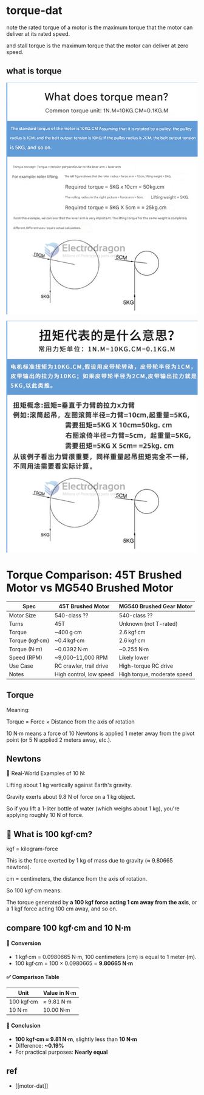 
# torque-dat

note the rated torque of a motor is the maximum torque that the motor can deliver at its rated speed.

and stall torque is the maximum torque that the motor can deliver at zero speed.




## what is torque 

![](2025-03-28-15-34-04.png)

![](2023-12-04-18-30-10.png)


# Torque Comparison: 45T Brushed Motor vs MG540 Brushed Motor

| Spec            | 45T Brushed Motor       | MG540 Brushed Gear Motor    |
| --------------- | ----------------------- | --------------------------- |
| Motor Size      | 540-class  ??           | 540-class    ??             |
| Turns           | 45T                     | Unknown (not T-rated)       |
| Torque          | ~400 g·cm               | 2.6 kgf·cm                  |
| Torque (kgf·cm) | ~0.4 kgf·cm             | 2.6 kgf·cm                  |
| Torque (N·m)    | ~0.0392 N·m             | ~0.255 N·m                  |
| Speed (RPM)     | ~9,000–11,000 RPM       | Likely lower                |
| Use Case        | RC crawler, trail drive | High-torque RC drive        |
| Notes           | High control, low speed | High torque, moderate speed |

## Torque 

Meaning:

Torque = Force × Distance from the axis of rotation

10 N·m means a force of 10 Newtons is applied 1 meter away from the pivot point (or 5 N applied 2 meters away, etc.).


## Newtons 

🧱 Real-World Examples of 10 N:

Lifting about 1 kg vertically against Earth's gravity.

Gravity exerts about 9.8 N of force on a 1 kg object.

So if you lift a 1-liter bottle of water (which weighs about 1 kg), you're applying roughly 10 N of force.



## 🔄 What is 100 kgf·cm?

kgf = kilogram-force

This is the force exerted by 1 kg of mass due to gravity (≈ 9.80665 newtons).

cm = centimeters, the distance from the axis of rotation.

So 100 kgf·cm means:

The torque generated by **a 100 kgf force acting 1 cm away from the axis**, or a 1 kgf force acting 100 cm away, and so on.

## compare 100 kgf·cm and 10 N·m

#### 🔁 Conversion
- 1 kgf·cm = 0.0980665 N·m, 100 centimeters (cm) is equal to 1 meter (m).
- 100 kgf·cm = 100 × 0.0980665 = **9.80665 N·m**

#### ✅ Comparison Table

| Unit         | Value in N·m        |
|--------------|---------------------|
| 100 kgf·cm   | ≈ 9.81 N·m           |
| 10 N·m       | 10.00 N·m            |

#### 📌 Conclusion
- **100 kgf·cm ≈ 9.81 N·m**, slightly less than **10 N·m**
- Difference: **~0.19%**
- For practical purposes: **Nearly equal**


## ref 

- [[motor-dat]]